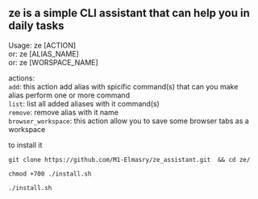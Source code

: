 ## ze is a simple CLI assistant that can help you in daily tasks    

Usage: ze [ACTION]  
   or: ze [ALIAS_NAME]  
   or: ze [WORSPACE_NAME]      

actions:    
    ``add``: this action add alias with spicific command(s) that can you make    
         alias perform one or more command    
    ``list``: list all added aliases with it command(s)    
    ``remove``: remove alias with it name    
    ``browser_workspace``: this action allow you to save some browser tabs as a workspace

to install it
```
git clone https://github.com/M1-Elmasry/ze_assistant.git  && cd ze/
```
```
chmod +700 ./install.sh
```
```
./install.sh
```
